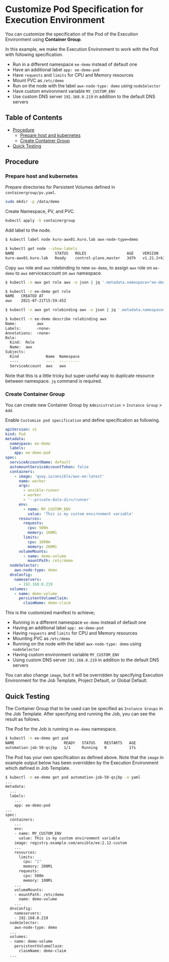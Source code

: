 <!-- omit in toc -->
# Customize Pod Specification for Execution Environment

You can customize the specification of the Pod of the Execution Environment using **Container Group**.

In this example, we make the Execution Environment to work with the Pod with following specification.

- Run in a different namespace `ee-demo` instead of default one
- Have an additional label `app: ee-demo-pod`
- Have `requests` and `limits` for CPU and Memory resources
- Mount PVC as `/etc/demo`
- Run on the node with the label `awx-node-type: demo` using `nodeSelector`
- Have custom environment variable `MY_CUSTOM_ENV`
- Use custom DNS server `192.168.0.219` in addition to the default DNS servers

<!-- omit in toc -->
## Table of Contents

- [Procedure](#procedure)
  - [Prepare host and kubernetes](#prepare-host-and-kubernetes)
  - [Create Container Group](#create-container-group)
- [Quick Testing](#quick-testing)

## Procedure

### Prepare host and kubernetes

Prepare directories for Persistent Volumes defined in `containergroup/pv.yaml`.

```bash
sudo mkdir -p /data/demo
```

Create Namespace, PV, and PVC.

```bash
kubectl apply -k containergroup
```

Add label to the node.

```bash
$ kubectl label node kuro-awx01.kuro.lab awx-node-type=demo

$ kubectl get node --show-labels
NAME                  STATUS   ROLES                  AGE    VERSION        LABELS
kuro-awx01.kuro.lab   Ready    control-plane,master   3d7h   v1.21.2+k3s1   awx-node-type=demo,...
```

Copy `awx` role and `awx` rolebinding to new `ee-demo`, to assign `awx` role on `ee-demo` to `awx` serviceaccount on `awx` namespace.

```bash
$ kubectl -n awx get role awx -o json | jq '.metadata.namespace="ee-demo" | del(.metadata.ownerReferences)' | kubectl create -f -

$ kubectl -n ee-demo get role
NAME   CREATED AT
awx    2021-07-21T15:59:45Z

$ kubectl -n awx get rolebinding awx -o json | jq '.metadata.namespace="ee-demo" | del(.metadata.ownerReferences) | .subjects[0].namespace="awx"' | kubectl create -f -

$ kubectl -n ee-demo describe rolebinding awx
Name:         awx
Labels:       <none>
Annotations:  <none>
Role:
  Kind:  Role
  Name:  awx
Subjects:
  Kind            Name  Namespace
  ----            ----  ---------
  ServiceAccount  awx   awx
```

Note that this is a little tricky but super useful way to duplicate resource between namespace. `jq` command is required.

### Create Container Group

You can create new Container Group by `Administration` > `Instance Group` > `Add`.

Enable `Customize pod specification` and define specification as following.

```yaml
apiVersion: v1
kind: Pod
metadata:
  namespace: ee-demo
  labels:
    app: ee-demo-pod
spec:
  serviceAccountName: default
  automountServiceAccountToken: false
  containers:
    - image: 'quay.io/ansible/awx-ee:latest'
      name: worker
      args:
        - ansible-runner
        - worker
        - '--private-data-dir=/runner'
      env:
        - name: MY_CUSTOM_ENV
          value: 'This is my custom environment variable'
      resources:
        requests:
          cpu: 500m
          memory: 100Mi
        limits:
          cpu: 1000m
          memory: 200Mi
      volumeMounts:
        - name: demo-volume
          mountPath: /etc/demo
  nodeSelector:
    awx-node-type: demo
  dnsConfig:
    nameservers:
      - 192.168.0.219
  volumes:
    - name: demo-volume
      persistentVolumeClaim:
        claimName: demo-claim
```

This is the customized manifest to achieve;

- Running in a different namespace `ee-demo` instead of default one
- Having an additional label `app: ee-demo-pod`
- Having `requests` and `limits` for CPU and Memory resources
- Mounting PVC as `/etc/demo`
- Running on the node with the label `awx-node-type: demo` using `nodeSelector`
- Having custom environment variable `MY_CUSTOM_ENV`
- Using custom DNS server `192.168.0.219` in addition to the default DNS servers

You can also change `image`, but it will be overridden by specifying Execution Environment for the Job Template, Project Default, or Global Default.

## Quick Testing

The Container Group that to be used can be specified as `Instance Groups` in the Job Template. After specifying and running the Job, you can see the result as follows.

The Pod for the Job is running in `ee-demo` namespace.

```bash
$ kubectl -n ee-demo get pod
NAME                      READY   STATUS    RESTARTS   AGE
automation-job-50-qsjbp   1/1     Running   0          17s
```

The Pod has your own specification as defined above. Note that the `image` in example output below has been overridden by the Execution Environment which defined in Job Template.

```bash
$ kubectl -n ee-demo get pod automation-job-50-qsjbp -o yaml
...
metadata:
  ...
  labels:
    ...
    app: ee-demo-pod
...
spec:
  containers:
    ...
    env:
    - name: MY_CUSTOM_ENV
      value: This is my custom environment variable
    image: registry.example.com/ansible/ee:2.12-custom
    ...
    resources:
      limits:
        cpu: "1"
        memory: 200Mi
      requests:
        cpu: 500m
        memory: 100Mi
    ...
    volumeMounts:
    - mountPath: /etc/demo
      name: demo-volume
    ...
  dnsConfig:
    nameservers:
    - 192.168.0.219
  nodeSelector:
    awx-node-type: demo
  ...
  volumes:
  - name: demo-volume
    persistentVolumeClaim:
      claimName: demo-claim
  ...
```
